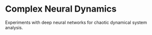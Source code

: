 # Complex Neural Dynamics
Experiments with deep neural networks for chaotic dynamical system analysis.
